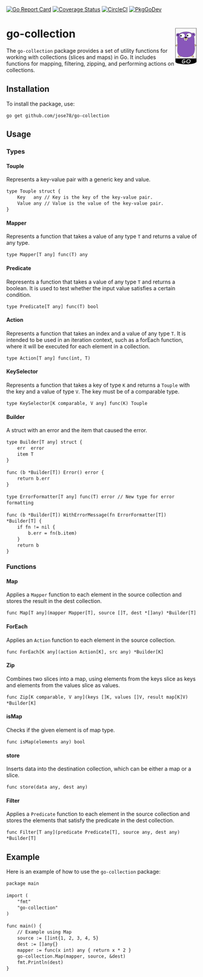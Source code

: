[![Go Report Card](https://goreportcard.com/badge/github.com/jose78/go-collection)](https://goreportcard.com/report/github.com/jose78/go-collection)
[![Coverage Status](https://coveralls.io/repos/github/jose78/go-collection/badge.svg?branch=master)](https://coveralls.io/github/jose78/go-collection?branch=master)
[![CircleCI](https://circleci.com/gh/jose78/go-collection.svg?style=shield)](https://circleci.com/gh/jose78/go-collection)
[![PkgGoDev](https://pkg.go.dev/badge/github.com/jose78/go-collection)](https://pkg.go.dev/github.com/jose78/go-collection)

# go-collection <img align="right" width="60" height="100" src="resources/gopher.jpg">



The `go-collection` package provides a set of utility functions for working with collections (slices and maps) in Go. It includes functions for mapping, filtering, zipping, and performing actions on collections.

Installation
------------

To install the package, use:

    go get github.com/jose78/go-collection

Usage
-----

### Types

#### Touple

Represents a key-value pair with a generic key and value.

    type Touple struct {
        Key   any // Key is the key of the key-value pair.
        Value any // Value is the value of the key-value pair.
    }

#### Mapper

Represents a function that takes a value of any type `T` and returns a value of any type.

    type Mapper[T any] func(T) any

#### Predicate

Represents a function that takes a value of any type `T` and returns a boolean. It is used to test whether the input value satisfies a certain condition.

    type Predicate[T any] func(T) bool

#### Action

Represents a function that takes an index and a value of any type `T`. It is intended to be used in an iteration context, such as a forEach function, where it will be executed for each element in a collection.

    type Action[T any] func(int, T)

#### KeySelector

Represents a function that takes a key of type `K` and returns a `Touple` with the key and a value of type `V`. The key must be of a comparable type.

    type KeySelector[K comparable, V any] func(K) Touple

#### Builder

A struct with an error and the item that caused the error.

    type Builder[T any] struct {
        err  error
        item T
    }
    
    func (b *Builder[T]) Error() error {
        return b.err
    }
    
    type ErrorFormatter[T any] func(T) error // New type for error formatting
    
    func (b *Builder[T]) WithErrorMessage(fn ErrorFormatter[T]) *Builder[T] {
        if fn != nil {
            b.err = fn(b.item)
        }
        return b
    }

### Functions

#### Map

Applies a `Mapper` function to each element in the source collection and stores the result in the dest collection.

    func Map[T any](mapper Mapper[T], source []T, dest *[]any) *Builder[T]

#### ForEach

Applies an `Action` function to each element in the source collection.

    func ForEach[K any](action Action[K], src any) *Builder[K]

#### Zip

Combines two slices into a map, using elements from the keys slice as keys and elements from the values slice as values.

    func Zip[K comparable, V any](keys []K, values []V, result map[K]V) *Builder[K]

#### isMap

Checks if the given element is of map type.

    func isMap(elements any) bool

#### store

Inserts data into the destination collection, which can be either a map or a slice.

    func store(data any, dest any)

#### Filter

Applies a `Predicate` function to each element in the source collection and stores the elements that satisfy the predicate in the dest collection.

    func Filter[T any](predicate Predicate[T], source any, dest any) *Builder[T]

Example
-------

Here is an example of how to use the `go-collection` package:

    package main
    
    import (
        "fmt"
        "go-collection"
    )
    
    func main() {
        // Example using Map
        source := []int{1, 2, 3, 4, 5}
        dest := []any{}
        mapper := func(x int) any { return x * 2 }
        go-collection.Map(mapper, source, &dest)
        fmt.Println(dest)
    }